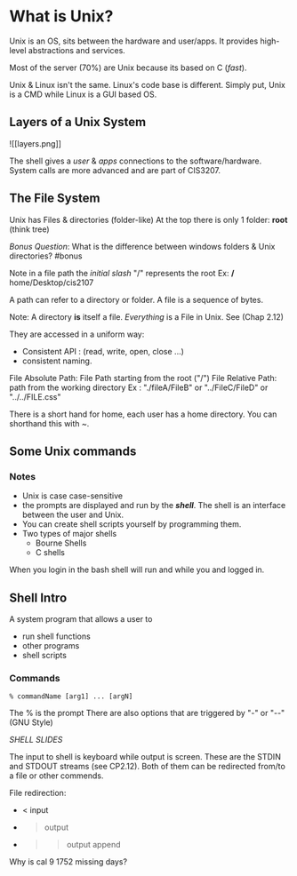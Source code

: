 # What is Unix?
Unix is an OS, sits between the hardware and user/apps. It provides high-level abstractions and services.  

Most of the server (70%) are Unix because its based on C (*fast*). 

Unix & Linux isn't the same. Linux's code base is different. Simply put, Unix is a CMD while Linux is a GUI based OS.

## Layers of a Unix System
![[layers.png]]

The shell gives a *user* & *apps* connections to the software/hardware. System calls are more advanced and are part of CIS3207.

## The File System
Unix has Files & directories (folder-like)
At the top there is only 1 folder: **root** (think tree)

*Bonus Question*: What is the difference between windows folders & Unix directories? #bonus

Note in a file path the *initial slash* "/" represents the root
Ex: **/** home/Desktop/cis2107

A path can refer to a directory or folder.
A file is a sequence of bytes.

Note: A directory **is** itself a file. 
*Everything* is a File in Unix. See (Chap 2.12)

They are accessed in a uniform way: 
- Consistent API : (read, write, open, close ...)
- consistent naming. 

File Absolute Path: File Path starting from the root ("/")
File Relative Path: path from the working directory
Ex : "./fileA/FileB" or "../FileC/FileD" or "../../FILE.css"

There is a short hand for home, each user has a home directory. You can shorthand this with *~*.


## Some Unix commands
### Notes
- Unix is case case-sensitive
- the prompts are displayed and run by the ***shell***. The shell is an interface between the user and Unix.
- You can create shell scripts yourself by programming them. 
- Two types of major shells
	- Bourne Shells
	- C shells

When you login in the bash shell will run and while you and logged in. 

## Shell Intro
A system program that allows a user to
- run shell functions
- other programs
- shell scripts

### Commands
```unix
% commandName [arg1] ... [argN]
```
The % is the prompt 
There are also options that are triggered by "-" or "--" (GNU Style)

_SHELL SLIDES_

The input to shell is keyboard while output is screen. These are the STDIN and STDOUT streams (see CP2.12). Both of them can be redirected from/to a file or other commends.

File redirection:
 - < input
 - > output
 - >> output append

Why is cal 9 1752 missing days?